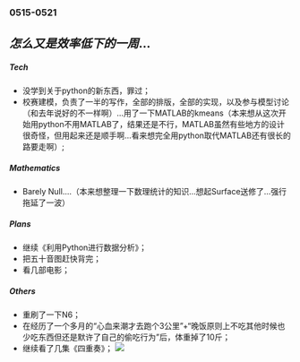 ### 0515-0521


*怎么又是效率低下的一周*…
---
##### Tech
- 没学到关于python的新东西，罪过；
- 校赛建模，负责了一半的写作，全部的排版，全部的实现，以及参与模型讨论（和去年说好的不一样啊）…用了一下MATLAB的kmeans（本来想从这次开始用python不用MATLAB了，结果还是不行，MATLAB虽然有些地方的设计很奇怪，但用起来还是顺手啊…看来想完全用python取代MATLAB还有很长的路要走啊）;


##### Mathematics

- Barely Null....（本来想整理一下数理统计的知识…想起Surface送修了…强行拖延了一波）

##### Plans
- 继续《利用Python进行数据分析》；
- 把五十音图赶快背完；
- 看几部电影；

##### Others
- 重刷了一下N6；
- 在经历了一个多月的“心血来潮才去跑个3公里”+“晚饭原则上不吃其他时候也少吃东西但还是默许了自己的偷吃行为”后，体重掉了10斤；
- 继续看了几集《四重奏》；
  <img src="http://on1qxqmot.bkt.clouddn.com/Quartet.Ep03.jpg">
